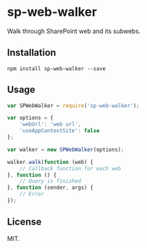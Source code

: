 # sp-web-walker
Walk through SharePoint web and its subwebs.

## Installation
```
npm install sp-web-walker --save
```

## Usage
```js
var SPWebWalker = require('sp-web-walker');

var options = {
    'webUrl': 'web url',
    'useAppContextSite': false
};

var walker = new SPWebWalker(options);

walker.walk(function (web) {
    // Callback function for each web
}, function () {
    // Query is finished
}, function (sender, args) {
    // Error
});
```

## License
MIT.
